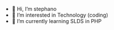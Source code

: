 - 👋 Hi, I’m stephano 
- 👀 I’m interested in Technology (coding)
- 🌱 I’m currently learning SLDS in PHP

<!---
pwamly/pwamly is a ✨ special ✨ repository because its `README.md` (this file) appears on your GitHub profile.
You can click the Preview link to take a look at your changes.
--->
